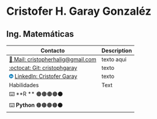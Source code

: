 # Cristofer H. Garay Gonzaléz

## Ing. Matemáticas


| Contacto      | Description |
| ----------- | ----------- |
| [:e-mail: Mail: cristopherhalig@gmail.com](cristopherhalig@gmail.com) | texto aqui |  
| [:octocat: Git: cristophgaray](https://github.com/cristopgaray) | texto |
| ![](https://raw.githubusercontent.com/cristophgaray/cristophgaray/main/Files/in.png) [LinkedIn: Cristofer Garay ](www.linkedin.com/in/cristofer-garay) | texto |
| Habilidades   | Text |
| :keyboard:  **R     ** :orange_circle::orange_circle::orange_circle::orange_circle::black_circle: | |
| :keyboard: **Python**  :orange_circle::orange_circle::orange_circle::orange_circle::black_circle:|  |